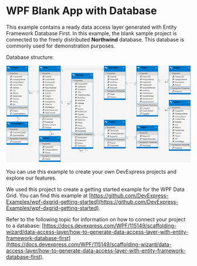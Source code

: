 # WPF Blank App with Database


This example contains a ready data access layer generated with Entity Framework Database First. In this example, the blank sample project is connected to the freely distributed **Northwind** database. This database is commonly used for demonstration purposes.

Database structure:

![](/Images/DatabaseStructure.png)

You can use this example to create your own DevExpress projects and explore our features.

We used this project to create a getting started example for the WPF Data Grid. You can find this example at [https://github.com/DevExpress-Examples/wpf-dxgrid-getting-started](https://github.com/DevExpress-Examples/wpf-dxgrid-getting-started).

Refer to the following topic for information on how to connect your project to a database: [https://docs.devexpress.com/WPF/115149/scaffolding-wizard/data-access-layer/how-to-generate-data-access-layer-with-entity-framework-database-first](https://docs.devexpress.com/WPF/115149/scaffolding-wizard/data-access-layer/how-to-generate-data-access-layer-with-entity-framework-database-first).
